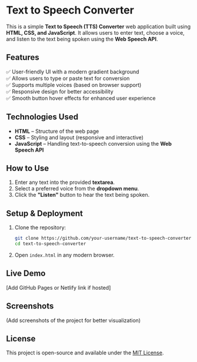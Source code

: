 # Text to Speech Converter

This is a simple **Text to Speech (TTS) Converter** web application built using **HTML, CSS, and JavaScript**. It allows users to enter text, choose a voice, and listen to the text being spoken using the **Web Speech API**.

## Features
✅ User-friendly UI with a modern gradient background  
✅ Allows users to type or paste text for conversion  
✅ Supports multiple voices (based on browser support)  
✅ Responsive design for better accessibility  
✅ Smooth button hover effects for enhanced user experience  

## Technologies Used
- **HTML** – Structure of the web page  
- **CSS** – Styling and layout (responsive and interactive)  
- **JavaScript** – Handling text-to-speech conversion using the **Web Speech API**  

## How to Use
1. Enter any text into the provided **textarea**.
2. Select a preferred voice from the **dropdown menu**.
3. Click the **"Listen"** button to hear the text being spoken.

## Setup & Deployment
1. Clone the repository:
   ```bash
   git clone https://github.com/your-username/text-to-speech-converter.git
   cd text-to-speech-converter
   ```
2. Open `index.html` in any modern browser.

## Live Demo
[Add GitHub Pages or Netlify link if hosted]

## Screenshots
(Add screenshots of the project for better visualization)

## License
This project is open-source and available under the [MIT License](LICENSE).

